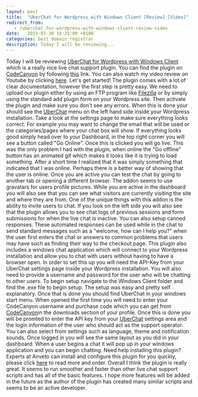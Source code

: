 ```yaml
---
layout: post
title:  "UberChat for Wordpress with Windows Client [Review] [Video]"
redirect_from:
   - /uberchat-for-wordpress-with-windows-client-review-video
date:   2015-03-30 18:25:00 +0100
categories: best domain registrar
description: Today I will be reviewing...
---
```


Today I will be reviewing [UberChat for Wordpress with Windows Client](http://codecanyon.net/item/uber-chat-ultimate-live-chat-with-windows-client/9963702?ref=Bigideaguy "UberChat for Wordpress") which is a really nice live chat support plugin. You can find the plugin on [CodeCanyon](http://codecanyon.net/?ref=Bigideaguy "CodeCanyon") by following [this](http://codecanyon.net/item/uber-chat-the-ultimate-live-chat-for-wordpress/10692679?ref=Bigideaguy "UberChat for Wordpress") link. You can also watch my video review on Youtube by clicking [here](http://youtu.be/8VaMFoj6058 "UberChat for Wordpress Review"). Let's get started! The plugin comes with a lot of clear documentation, however the first step is pretty easy. We need to upload our plugin either by using an FTP program like [Filezilla](https://filezilla-project.org/download.php?type=client "Filezilla") or by simply using the standard add plugin form on your Wordpress site. Then activate the plugin and make sure you don't see any errors. When this is done your should see the [UberChat](http://codecanyon.net/item/uber-chat-ultimate-live-chat-with-windows-client/9963702?ref=Bigideaguy "UberChat for Wordpress") menu on the left hand side inside your Wordpress installation. Take a look at the settings page to make sure everything looks correct. For example you may want to change the email that will be used or the categories/pages where your chat box will show. If everything looks good simply head over to your Dashboard, in the top right corner you will see a button called "Go Online". Once this is clicked you will go live. This was the only problem I had with the plugin, when online the "Go offline" button has an animated gif which makes it looks like it is trying to load something. After a short time I realized that it was simply something that indicated that I was online. Perhaps there is a better way of showing that the user is online. Once you are active you can test the chat by going to another tab or opening a different browser. The addon seems to use gravatars for users profile pictures. While you are active in the dashboard you will also see that you can see what visitors are currently visiting the site and where they are from. One of the unique things with this addon is the ability to invite users to chat. If you look on the left side you will also see that the plugin allows you to see chat logs of previous sessions and form submissions for when the live chat is inactive. You can also setup canned responses. These automated responses can be used while in the chat to send standard messages such as a "welcome, how can I help you?" when the user first enters the chat or answers to common problems that users may have such as finding their way to the checkout page. This plugin also includes a windows chat application which will connect to your Wordpress installation and allow you to chat with users without having to have a browser open. In order to set this up you will need the API-Key from your UberChat settings page inside your Wordpress installation. You will also need to provide a username and password for the user who will be chatting to other users. To begin setup navigate to the Windows Client folder and find the .exe file to begin setup. The setup was easy and pretty self explanatory. Once that is done you should find UberChat in your windows start menu. When opened the first time you will need to enter your CodeCanyon username and purchase code which you can get from [CodeCanyon](http://codecanyon.net/?ref=Bigideaguy "Code Canyon")in the downloads section of your profile. Once this is done you will be promted to enter the API key from your [UberChat](http://codecanyon.net/item/uber-chat-ultimate-live-chat-with-windows-client/9963702?ref=Bigideaguy "UberChat for Wordpress") settings area and the login information of the user who should act as the support operator. You can also select from settings such as language, theme and notification sounds. Once logged in you will see the same layout as you did in your dashboard. When a user begins a chat it will pop up in your windows application and you can begin chatting. Need help installing this plugin? Experts at Anveto can install and configure this plugin for you quickly, please click [here](https://anveto.com/members/cart.php?a=add&pid=18 "Wordpress Plugin Installation") to read more and order. Overall I think the plugin is really great. It seems to run smoother and faster than other live chat support scripts and has all of the basic features. I hope more features will be added in the future as the author of the plugin has created many similar scripts and seems to be an active developer.